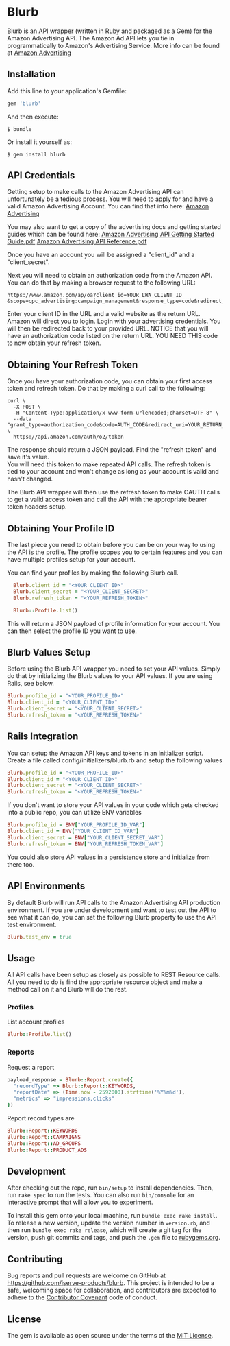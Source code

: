 # Blurb

Blurb is an API wrapper (written in Ruby and packaged as a Gem) for the Amazon Advertising API. The Amazon Ad API lets you tie in programmatically to
Amazon's Advertising Service. More info can be found at [Amazon Advertising](https://services.amazon.com/advertising/overview.htm?ld=NSGoogleAS)

## Installation

Add this line to your application's Gemfile:

```ruby
gem 'blurb'
```

And then execute:

    $ bundle

Or install it yourself as:

    $ gem install blurb

## API Credentials

Getting setup to make calls to the Amazon Advertising API can unfortunately be a tedious process.
You will need to apply for and have a valid Amazon Advertising Account. You can find that info
here: [Amazon Advertising](https://services.amazon.com/advertising/overview.htm?ld=NSGoogleAS)

You may also want to get a copy of the advertising docs and getting started guides which can be found here:
[Amazon Advertising API Getting Started Guide.pdf](https://advertising.amazon.com/downloads/Amazon_Advertising_API_Getting_Started_Guide.pdf)
[Amazon Advertising API Reference.pdf](https://advertising.amazon.com/downloads/Amazon_Advertising_API_Reference.pdf)

Once you have an account you will be assigned a "client_id" and a "client_secret".

Next you will need to obtain an authorization code from the Amazon API. You can do that by making a browser request to the following URL:

```
https://www.amazon.com/ap/oa?client_id=YOUR_LWA_CLIENT_ID &scope=cpc_advertising:campaign_management&response_type=code&redirect_uri=YOUR_RETURN_URL
```

Enter your client ID in the URL and a valid website as the return URL. Amazon will direct you to login.  Login with your
advertising credentials.  You will then be redirected back to your provided URL.  NOTICE that you will have an authorization code listed
on the return URL.  YOU NEED THIS code to now obtain your refresh token.

## Obtaining Your Refresh Token
Once you have your authorization code, you can obtain your first access token and refresh token.
Do that by making a curl call to the following:

```
curl \
  -X POST \
  -H "Content-Type:application/x-www-form-urlencoded;charset=UTF-8" \
  --data "grant_type=authorization_code&code=AUTH_CODE&redirect_uri=YOUR_RETURN_URL&client_id=YOUR_CLIENT_ID&client_secret=YOUR_SECRET_KEY" \
  https://api.amazon.com/auth/o2/token
```

The response should return a JSON payload. Find the "refresh token" and save it's value.  
You will need this token to make repeated API calls.  The refresh token is tied to your account
and won't change as long as your account is valid and hasn't changed.

The Blurb API wrapper will then use the refresh token to make OAUTH calls to get a valid
access token and call the API with the appropriate bearer token headers setup.

## Obtaining Your Profile ID
The last piece you need to obtain before you can be on your way to using the API is the profile.
The profile scopes you to certain features and you can have multiple profiles setup for your account.

You can find your profiles by making the following Blurb call.

```ruby
  Blurb.client_id = "<YOUR_CLIENT_ID>"
  Blurb.client_secret = "<YOUR_CLIENT_SECRET>"
  Blurb.refresh_token = "<YOUR_REFRESH_TOKEN>"

  Blurb::Profile.list()
```

This will return a JSON payload of profile information for your account.  You can then select the profile ID you want to use.

## Blurb Values Setup
Before using the Blurb API wrapper you need to set your API values. Simply do that by initializing the Blurb values to your API values.
If you are using Rails, see below.

```ruby
Blurb.profile_id = "<YOUR_PROFILE_ID>"
Blurb.client_id = "<YOUR_CLIENT_ID>"
Blurb.client_secret = "<YOUR_CLIENT_SECRET>"
Blurb.refresh_token = "<YOUR_REFRESH_TOKEN>"
```

## Rails Integration

You can setup the Amazon API keys and tokens in an initializer script.
Create a file called config/initializers/blurb.rb and setup the following values

```ruby
Blurb.profile_id = "<YOUR_PROFILE_ID>"
Blurb.client_id = "<YOUR_CLIENT_ID>"
Blurb.client_secret = "<YOUR_CLIENT_SECRET>"
Blurb.refresh_token = "<YOUR_REFRESH_TOKEN>"
```

If you don't want to store your API values in your code which gets checked into a public repo, you can utilize ENV variables

```ruby
Blurb.profile_id = ENV["YOUR_PROFILE_ID_VAR"]
Blurb.client_id = ENV["YOUR_CLIENT_ID_VAR"]
Blurb.client_secret = ENV["YOUR_CLIENT_SECRET_VAR"]
Blurb.refresh_token = ENV["YOUR_REFRESH_TOKEN_VAR"]
```

You could also store API values in a persistence store and initialize from there too.

## API Environments

By default Blurb will run API calls to the Amazon Advertising API production environment.
If you are under development and want to test out the API to see what it can do, you can set
the following Blurb property to use the API test environment.

```ruby
Blurb.test_env = true
```

## Usage

All API calls have been setup as closely as possible to REST Resource calls.
All you need to do is find the appropriate resource object and make a method call on it and Blurb will do the rest.

### Profiles
List account profiles

```ruby
Blurb::Profile.list()
```

### Reports
Request a report

```ruby
payload_response = Blurb::Report.create({
  "recordType" => Blurb::Report::KEYWORDS,
  "reportDate" => (Time.now - 2592000).strftime('%Y%m%d'),
  "metrics" => "impressions,clicks"
})
```

Report record types are

```ruby
Blurb::Report::KEYWORDS
Blurb::Report::CAMPAIGNS
Blurb::Report::AD_GROUPS
Blurb::Report::PRODUCT_ADS
```

## Development

After checking out the repo, run `bin/setup` to install dependencies. Then, run `rake spec` to run the tests. You can also run `bin/console` for an interactive prompt that will allow you to experiment.

To install this gem onto your local machine, run `bundle exec rake install`. To release a new version, update the version number in `version.rb`, and then run `bundle exec rake release`, which will create a git tag for the version, push git commits and tags, and push the `.gem` file to [rubygems.org](https://rubygems.org).

## Contributing

Bug reports and pull requests are welcome on GitHub at https://github.com/iserve-products/blurb. This project is intended to be a safe, welcoming space for collaboration, and contributors are expected to adhere to the [Contributor Covenant](http://contributor-covenant.org) code of conduct.


## License

The gem is available as open source under the terms of the [MIT License](http://opensource.org/licenses/MIT).
